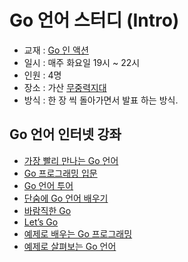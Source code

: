 # Go 언어 스터디 (Intro)

- 교재 : [Go 인 액션](http://jpub.tistory.com/585)
- 일시 : 매주 화요일 19시 ~ 22시
- 인원 : 4명
- 장소 : 가산 [무중력지대](http://youthzone.kr/)
- 방식 : 한 장 씩 돌아가면서 발표 하는 방식.


## Go 언어 인터넷 강좌
- [가장 빨리 만나는 Go 언어](http://pyrasis.com/private/2015/06/01/publish-go-for-the-really-impatient-book)
- [Go 프로그래밍 입문](http://codingnuri.com/golang-book/)
- [Go 언어 투어](https://go-tour-kr.appspot.com/#1)
- [단숨에 Go 언어 배우기](https://blog.wonhada.com/?p=1930)
- [바람직한 Go](http://forum.falinux.com/zbxe/index.php?mid=goLang&page=1)
- [Let’s Go](http://www.slideshare.net/songaal/lets-go-45867246)
- [예제로 배우는 Go 프로그래밍](http://golang.site/go/basics)
- [예제로 살펴보는 Go 언어](http://www.joinc.co.kr/w/GoLang/example)